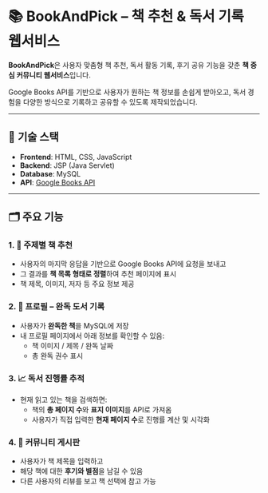 # 📚 BookAndPick – 책 추천 & 독서 기록 웹서비스

**BookAndPick**은 사용자 맞춤형 책 추천, 독서 활동 기록, 후기 공유 기능을 갖춘 **책 중심 커뮤니티 웹서비스**입니다.

Google Books API를 기반으로 사용자가 원하는 책 정보를 손쉽게 받아오고, 독서 경험을 다양한 방식으로 기록하고 공유할 수 있도록 제작되었습니다.

---

## 🧰 기술 스택

- **Frontend**: HTML, CSS, JavaScript  
- **Backend**: JSP (Java Servlet)  
- **Database**: MySQL  
- **API**: [Google Books API](https://developers.google.com/books)  

---

## 🗂️ 주요 기능

### 1. 📖 주제별 책 추천

- 사용자의 마지막 응답을 기반으로 Google Books API에 요청을 보내고
- 그 결과를 **책 목록 형태로 정렬**하여 추천 페이지에 표시
- 책 제목, 이미지, 저자 등 주요 정보 제공

### 2. 👤 프로필 – 완독 도서 기록

- 사용자가 **완독한 책**을 MySQL에 저장
- 내 프로필 페이지에서 아래 정보를 확인할 수 있음:
  - 책 이미지 / 제목 / 완독 날짜  
  - 총 완독 권수 표시  

### 3. 📈 독서 진행률 추적

- 현재 읽고 있는 책을 검색하면:
  - 책의 **총 페이지 수**와 **표지 이미지**를 API로 가져옴
  - 사용자가 직접 입력한 **현재 페이지 수**로 진행률 계산 및 시각화

### 4. 📝 커뮤니티 게시판

- 사용자가 책 제목을 입력하고
- 해당 책에 대한 **후기와 별점**을 남길 수 있음
- 다른 사용자의 리뷰를 보고 책 선택에 참고 가능


